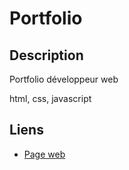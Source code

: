 # Portfolio

## Description

Portfolio développeur web

html, css, javascript

## Liens

- [Page web]([https://vincentlandrieux.github.io/typemaster/](https://vincentlandrieux.github.io/))
